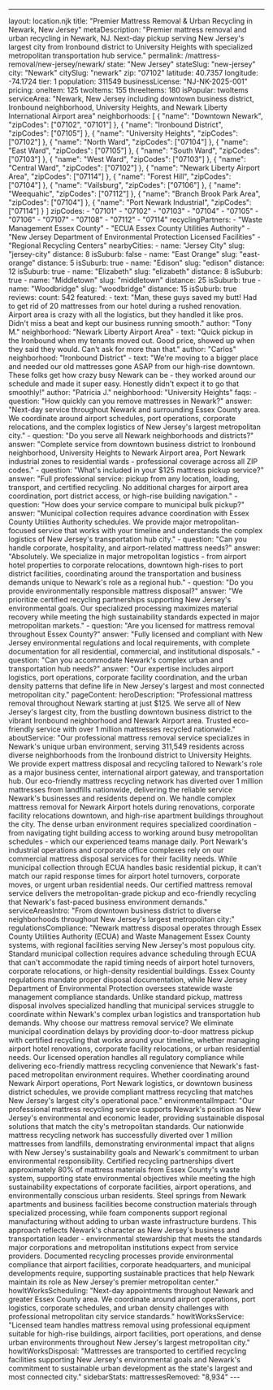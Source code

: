 ---
layout: location.njk
title: "Premier Mattress Removal & Urban Recycling in Newark, New Jersey" metaDescription: "Premier mattress removal and urban recycling in Newark, NJ. Next-day pickup serving New Jersey's largest city from Ironbound district to University Heights with specialized metropolitan transportation hub service."
permalink: /mattress-removal/new-jersey/newark/ state: "New Jersey" stateSlug: "new-jersey"
city: "Newark" citySlug: "newark" zip: "07102" latitude: 40.7357 longitude: -74.1724 tier: 1 population: 311549 businessLicense: "NJ-NK-2025-001" pricing: oneItem: 125 twoItems: 155 threeItems: 180 isPopular: twoItems serviceArea: "Newark, New Jersey including downtown business district, Ironbound neighborhood, University Heights, and Newark Liberty International Airport area" neighborhoods: [ { "name": "Downtown Newark", "zipCodes": ["07102", "07101"] }, { "name": "Ironbound District", "zipCodes": ["07105"] }, { "name": "University Heights", "zipCodes": ["07102"] }, { "name": "North Ward", "zipCodes": ["07104"] }, { "name": "East Ward", "zipCodes": ["07105"] }, { "name": "South Ward", "zipCodes": ["07103"] }, { "name": "West Ward", "zipCodes": ["07103"] }, { "name": "Central Ward", "zipCodes": ["07102"] }, { "name": "Newark Liberty Airport Area", "zipCodes": ["07114"] }, { "name": "Forest Hill", "zipCodes": ["07104"] }, { "name": "Vailsburg", "zipCodes": ["07106"] }, { "name": "Weequahic", "zipCodes": ["07112"] }, { "name": "Branch Brook Park Area", "zipCodes": ["07104"] }, { "name": "Port Newark Industrial", "zipCodes": ["07114"] } ] zipCodes: - "07101" - "07102" - "07103" - "07104" - "07105" - "07106" - "07107" - "07108" - "07112" - "07114" recyclingPartners: - "Waste Management Essex County" - "ECUA Essex County Utilities Authority" - "New Jersey Department of Environmental Protection Licensed Facilities" - "Regional Recycling Centers" nearbyCities: - name: "Jersey City" slug: "jersey-city" distance: 8 isSuburb: false - name: "East Orange" slug: "east-orange" distance: 5 isSuburb: true - name: "Edison" slug: "edison" distance: 12 isSuburb: true - name: "Elizabeth" slug: "elizabeth" distance: 8 isSuburb: true - name: "Middletown" slug: "middletown" distance: 25 isSuburb: true - name: "Woodbridge" slug: "woodbridge" distance: 15 isSuburb: true reviews: count: 542 featured: - text: "Man, these guys saved my butt! Had to get rid of 20 mattresses from our hotel during a rushed renovation. Airport area is crazy with all the logistics, but they handled it like pros. Didn't miss a beat and kept our business running smooth." author: "Tony M." neighborhood: "Newark Liberty Airport Area" - text: "Quick pickup in the Ironbound when my tenants moved out. Good price, showed up when they said they would. Can't ask for more than that." author: "Carlos" neighborhood: "Ironbound District" - text: "We're moving to a bigger place and needed our old mattresses gone ASAP from our high-rise downtown. These folks get how crazy busy Newark can be - they worked around our schedule and made it super easy. Honestly didn't expect it to go that smoothly!" author: "Patricia J." neighborhood: "University Heights" faqs: - question: "How quickly can you remove mattresses in Newark?" answer: "Next-day service throughout Newark and surrounding Essex County area. We coordinate around airport schedules, port operations, corporate relocations, and the complex logistics of New Jersey's largest metropolitan city." - question: "Do you serve all Newark neighborhoods and districts?" answer: "Complete service from downtown business district to Ironbound neighborhood, University Heights to Newark Airport area, Port Newark industrial zones to residential wards - professional coverage across all ZIP codes." - question: "What's included in your $125 mattress pickup service?" answer: "Full professional service: pickup from any location, loading, transport, and certified recycling. No additional charges for airport area coordination, port district access, or high-rise building navigation." - question: "How does your service compare to municipal bulk pickup?" answer: "Municipal collection requires advance coordination with Essex County Utilities Authority schedules. We provide major metropolitan-focused service that works with your timeline and understands the complex logistics of New Jersey's transportation hub city." - question: "Can you handle corporate, hospitality, and airport-related mattress needs?" answer: "Absolutely. We specialize in major metropolitan logistics - from airport hotel properties to corporate relocations, downtown high-rises to port district facilities, coordinating around the transportation and business demands unique to Newark's role as a regional hub." - question: "Do you provide environmentally responsible mattress disposal?" answer: "We prioritize certified recycling partnerships supporting New Jersey's environmental goals. Our specialized processing maximizes material recovery while meeting the high sustainability standards expected in major metropolitan markets." - question: "Are you licensed for mattress removal throughout Essex County?" answer: "Fully licensed and compliant with New Jersey environmental regulations and local requirements, with complete documentation for all residential, commercial, and institutional disposals." - question: "Can you accommodate Newark's complex urban and transportation hub needs?" answer: "Our expertise includes airport logistics, port operations, corporate facility coordination, and the urban density patterns that define life in New Jersey's largest and most connected metropolitan city." pageContent: heroDescription: "Professional mattress removal throughout Newark starting at just $125. We serve all of New Jersey's largest city, from the bustling downtown business district to the vibrant Ironbound neighborhood and Newark Airport area. Trusted eco-friendly service with over 1 million mattresses recycled nationwide." aboutService: "Our professional mattress removal service specializes in Newark's unique urban environment, serving 311,549 residents across diverse neighborhoods from the Ironbound district to University Heights. We provide expert mattress disposal and recycling tailored to Newark's role as a major business center, international airport gateway, and transportation hub. Our eco-friendly mattress recycling network has diverted over 1 million mattresses from landfills nationwide, delivering the reliable service Newark's businesses and residents depend on. We handle complex mattress removal for Newark Airport hotels during renovations, corporate facility relocations downtown, and high-rise apartment buildings throughout the city. The dense urban environment requires specialized coordination - from navigating tight building access to working around busy metropolitan schedules - which our experienced teams manage daily. Port Newark's industrial operations and corporate office complexes rely on our commercial mattress disposal services for their facility needs. While municipal collection through ECUA handles basic residential pickup, it can't match our rapid response times for airport hotel turnovers, corporate moves, or urgent urban residential needs. Our certified mattress removal service delivers the metropolitan-grade pickup and eco-friendly recycling that Newark's fast-paced business environment demands." serviceAreasIntro: "From downtown business district to diverse neighborhoods throughout New Jersey's largest metropolitan city:" regulationsCompliance: "Newark mattress disposal operates through Essex County Utilities Authority (ECUA) and Waste Management Essex County systems, with regional facilities serving New Jersey's most populous city. Standard municipal collection requires advance scheduling through ECUA that can't accommodate the rapid timing needs of airport hotel turnovers, corporate relocations, or high-density residential buildings. Essex County regulations mandate proper disposal documentation, while New Jersey Department of Environmental Protection oversees statewide waste management compliance standards. Unlike standard pickup, mattress disposal involves specialized handling that municipal services struggle to coordinate within Newark's complex urban logistics and transportation hub demands. Why choose our mattress removal service? We eliminate municipal coordination delays by providing door-to-door mattress pickup with certified recycling that works around your timeline, whether managing airport hotel renovations, corporate facility relocations, or urban residential needs. Our licensed operation handles all regulatory compliance while delivering eco-friendly mattress recycling convenience that Newark's fast-paced metropolitan environment requires. Whether coordinating around Newark Airport operations, Port Newark logistics, or downtown business district schedules, we provide compliant mattress recycling that matches New Jersey's largest city's operational pace." environmentalImpact: "Our professional mattress recycling service supports Newark's position as New Jersey's environmental and economic leader, providing sustainable disposal solutions that match the city's metropolitan standards. Our nationwide mattress recycling network has successfully diverted over 1 million mattresses from landfills, demonstrating environmental impact that aligns with New Jersey's sustainability goals and Newark's commitment to urban environmental responsibility. Certified recycling partnerships divert approximately 80% of mattress materials from Essex County's waste system, supporting state environmental objectives while meeting the high sustainability expectations of corporate facilities, airport operations, and environmentally conscious urban residents. Steel springs from Newark apartments and business facilities become construction materials through specialized processing, while foam components support regional manufacturing without adding to urban waste infrastructure burdens. This approach reflects Newark's character as New Jersey's business and transportation leader - environmental stewardship that meets the standards major corporations and metropolitan institutions expect from service providers. Documented recycling processes provide environmental compliance that airport facilities, corporate headquarters, and municipal developments require, supporting sustainable practices that help Newark maintain its role as New Jersey's premier metropolitan center." howItWorksScheduling: "Next-day appointments throughout Newark and greater Essex County area. We coordinate around airport operations, port logistics, corporate schedules, and urban density challenges with professional metropolitan city service standards." howItWorksService: "Licensed team handles mattress removal using professional equipment suitable for high-rise buildings, airport facilities, port operations, and dense urban environments throughout New Jersey's largest metropolitan city." howItWorksDisposal: "Mattresses are transported to certified recycling facilities supporting New Jersey's environmental goals and Newark's commitment to sustainable urban development as the state's largest and most connected city." sidebarStats: mattressesRemoved: "8,934" ---